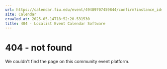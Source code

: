 ```yaml
---
url: https://calendar.fiu.edu/event/49489707459844/confirm?instance_id=49489707468041&return=https%3A%2F%2Fcalendar.fiu.edu%2Fcalendar%3Fevent_types%255B%255D%3D37290279036119
site: Calendar
crawled_at: 2025-05-14T18:52:20.531530
title: 404 - Localist Event Calendar Software
---
```


# 404 - not found
We couldn't find the page on this community event platform.
